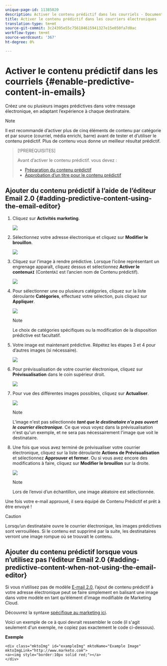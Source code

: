 ```yaml
---
unique-page-id: 11385020
description: Activer le contenu prédictif dans les courriels - Documents marketing - Documentation du produit
title: Activer le contenu prédictif dans les courriers électroniques
translation-type: tm+mt
source-git-commit: 3c24395e55c756184615941327e15e050fa7d0ac
workflow-type: tm+mt
source-wordcount: '367'
ht-degree: 0%

---
```



# Activer le contenu prédictif dans les courriels {#enable-predictive-content-in-emails}

Créez une ou plusieurs images prédictives dans votre message électronique, en adaptant l’expérience à chaque destinataire.

>[!NOTE]
>
>Il est recommandé d’activer plus de cinq éléments de contenu par catégorie et par source (courriel, média enrichi, barre) avant de tester et d’utiliser le contenu prédictif. Plus de contenu vous donne un meilleur résultat prédictif.

>[!PREREQUISITES]
>
>Avant d’activer le contenu prédictif. vous devez :
>
>* [Préparation du contenu prédictif](/help/marketo/product-docs/predictive-content/working-with-predictive-content/edit-predictive-content-for-emails.md)
>* [Approbation d’un titre pour le contenu prédictif](/help/marketo/product-docs/predictive-content/working-with-all-content/approve-a-title-for-predictive-content.md)


## Ajouter du contenu prédictif à l’aide de l’éditeur Email 2.0 {#adding-predictive-content-using-the-email-editor}

1. Cliquez sur **Activités marketing**.

   ![](assets/one.png)

1. Sélectionnez votre adresse électronique et cliquez sur **Modifier le brouillon**.

   ![](assets/two.png)

1. Cliquez sur l’image à rendre prédictive. Lorsque l’icône représentant un engrenage apparaît, cliquez dessus et sélectionnez **Activer le contenu`AI`** (Content`AI` est l’ancien nom de Contenu prédictif).

   ![](assets/three.png)

1. Pour sélectionner une ou plusieurs catégories, cliquez sur la liste déroulante **Catégories**, effectuez votre sélection, puis cliquez sur **Appliquer**.

   ![](assets/four.png)

   >[!NOTE]
   >
   >Le choix de catégories spécifiques ou la modification de la disposition prédictive est facultatif.

1. Votre image est maintenant prédictive. Répétez les étapes 3 et 4 pour d’autres images (si nécessaire).

   ![](assets/five.png)

1. Pour prévisualisation de votre courrier électronique, cliquez sur **Prévisualisation** dans le coin supérieur droit.

   ![](assets/six.png)

1. Pour vue des différentes images possibles, cliquez sur **Actualiser**.

   ![](assets/seven.png)

   >[!NOTE]
   >
   >L&#39;image n&#39;est pas sélectionnée **_tant que le destinataire n&#39;a pas ouvert le courrier électronique_**. Ce que vous voyez dans la prévisualisation n&#39;est qu&#39;un exemple, et ne sera pas nécessairement l&#39;image que voit le destinataire.

1. Une fois que vous avez terminé de prévisualiser votre courrier électronique, cliquez sur la liste déroulante **Actions de Prévisualisation** et sélectionnez **Approuver et fermer**. Ou si vous avez encore des modifications à faire, cliquez sur **Modifier le brouillon** sur la droite.

   ![](assets/eight.png)

   >[!NOTE]
   >
   >Lors de l’envoi d’un échantillon, une image aléatoire est sélectionnée.

Une fois votre e-mail approuvé, il sera équipé de Contenu Prédictif et prêt à être envoyé !

>[!CAUTION]
>
>Lorsqu’un destinataire ouvre le courrier électronique, les images prédictives sont verrouillées. Si le contenu est supprimé par la suite, les destinataires verront une image rompue où se trouvait le contenu.

## Ajouter du contenu prédictif lorsque vous n’utilisez pas l’éditeur Email 2.0 {#adding-predictive-content-when-not-using-the-email-editor}

Si vous n’utilisez pas de modèle [E-mail 2.0](/help/marketo/product-docs/email-marketing/general/email-editor-2/email-editor-v2-0-overview.md), l’ajout de contenu prédictif à votre adresse électronique peut se faire simplement en balisant une image dans votre modèle en tant qu’élément d’image modifiable de Marketing Cloud.

Découvrez la syntaxe [spécifique au marketing ici](/help/marketo/product-docs/email-marketing/general/email-editor-2/email-template-syntax.md#elements).

Voici un exemple de ce à quoi devrait ressembler le code (il s&#39;agit seulement d&#39;un exemple, ne copiez pas exactement le code ci-dessous).

**Exemple**

```example
<div class="mktoImg" id="exampleImg" mktoName="Example Image" mktoImgLink="http://www.marketo.com">  
<a><img style="border:10px solid red;"></a>  
</div>
```
